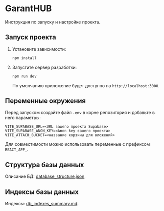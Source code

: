 # GarantHUB

Инструкция по запуску и настройке проекта.

## Запуск проекта

1. Установите зависимости:
   ```bash
   npm install
   ```
2. Запустите сервер разработки:
   ```bash
   npm run dev
   ```
   По умолчанию приложение будет доступно на `http://localhost:3000`.

## Переменные окружения

Перед запуском создайте файл `.env` в корне репозитория и добавьте в него параметры:

```
VITE_SUPABASE_URL=<URL вашего проекта Supabase>
VITE_SUPABASE_ANON_KEY=<Anon key вашего проекта>
VITE_ATTACH_BUCKET=<название корзины для вложений>
```

Для совместимости можно использовать переменные с префиксом `REACT_APP_`.

## Структура базы данных

Описание БД: [database_structure.json](database_structure.json).


## Индексы базы данных

Индексы: [db_indexes_summary.md](db_indexes_summary.md).



